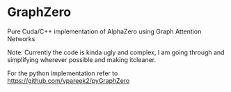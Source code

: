 # GraphZero

Pure Cuda/C++ implementation of AlphaZero using Graph Attention Networks


Note: Currently the code is kinda ugly and complex, I am going through and simplifying wherever possible and making itcleaner.

For the python implementation refer to https://github.com/vpareek2/pyGraphZero
